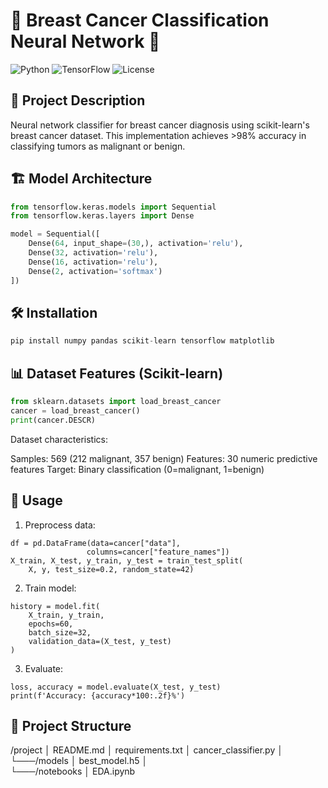 # 🧠 Breast Cancer Classification Neural Network 🏥

![Python](https://img.shields.io/badge/Python-3.11%2B-blue)
![TensorFlow](https://img.shields.io/badge/TensorFlow-2.12%2B-orange)
![License](https://img.shields.io/badge/License-MIT-green)



## 📝 Project Description

Neural network classifier for breast cancer diagnosis using scikit-learn's breast cancer dataset. This implementation achieves >98% accuracy in classifying tumors as malignant or benign.

## 🏗️ Model Architecture

```python
from tensorflow.keras.models import Sequential
from tensorflow.keras.layers import Dense

model = Sequential([
    Dense(64, input_shape=(30,), activation='relu'),
    Dense(32, activation='relu'), 
    Dense(16, activation='relu'),
    Dense(2, activation='softmax')
])
```

## 🛠️ Installation
```python
pip install numpy pandas scikit-learn tensorflow matplotlib
```

## 📊 Dataset Features (Scikit-learn)
```python
from sklearn.datasets import load_breast_cancer
cancer = load_breast_cancer()
print(cancer.DESCR)
```

Dataset characteristics:

Samples: 569 (212 malignant, 357 benign)
Features: 30 numeric predictive features
Target: Binary classification (0=malignant, 1=benign)

## 🚀 Usage
1. Preprocess data:
```
df = pd.DataFrame(data=cancer["data"], 
                 columns=cancer["feature_names"])
X_train, X_test, y_train, y_test = train_test_split(
    X, y, test_size=0.2, random_state=42)
```
2. Train model:
```
history = model.fit(
    X_train, y_train,
    epochs=60,
    batch_size=32,
    validation_data=(X_test, y_test)
)
```

3. Evaluate:
```
loss, accuracy = model.evaluate(X_test, y_test)
print(f'Accuracy: {accuracy*100:.2f}%')
```

## 📂 Project Structure
/project
│   README.md
│   requirements.txt
│   cancer_classifier.py
│
└───/models
    │   best_model.h5
│   
└───/notebooks
    │   EDA.ipynb




